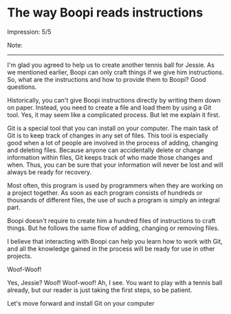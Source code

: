 # The way Boopi reads instructions

Impression: 5/5

Note:

---

I'm glad you agreed to help us to create another tennis ball for Jessie. As we mentioned earlier, Boopi can only craft things if we give him instructions. So, what are the instructions and how to provide them to Boopi? Good questions.

Historically, you can't give Boopi instructions directly by writing them down on paper. Instead, you need to create a file and load them by using a Git tool. Yes, it may seem like a complicated process. But let me explain it first.

Git is a special tool that you can install on your computer. The main task of Git is to keep track of changes in any set of files. This tool is especially good when a lot of people are involved in the process of adding, changing and deleting files. Because anyone can accidentally delete or change information within files, Git keeps track of who made those changes and when. Thus, you can be sure that your information will never be lost and will always be ready for recovery.

Most often, this program is used by programmers when they are working on a project together. As soon as each program consists of hundreds or thousands of different files, the use of such a program is simply an integral part.

Boopi doesn't require to create him a hundred files of instructions to craft things. But he follows the same flow of adding, changing or removing files. 

I believe that interacting with Boopi can help you learn how to work with Git, and all the knowledge gained in the process will be ready for use in other projects.

Woof-Woof!

Yes, Jessie? Woof! Woof-woof! Ah, I see. You want to play with a tennis ball already, but our reader is just taking the first steps, so be patient.

Let's move forward and install Git on your computer


